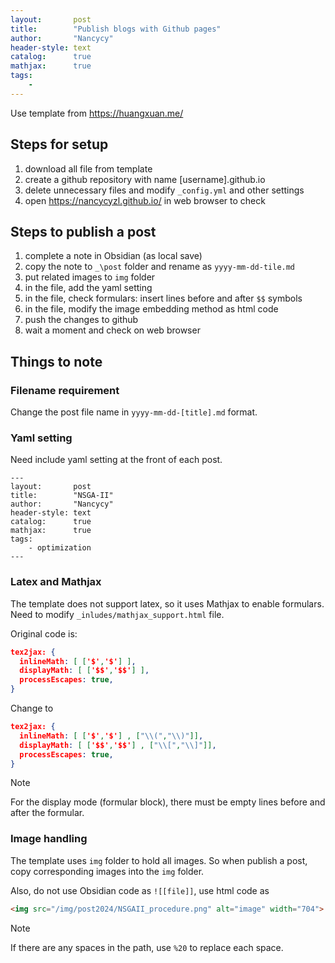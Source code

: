 ```yaml
---
layout:       post
title:        "Publish blogs with Github pages"
author:       "Nancycy"
header-style: text
catalog:      true
mathjax:      true
tags:
    - 
---
```


Use template from https://huangxuan.me/

## Steps for setup

1. download all file from template
2. create a github repository with name [username].github.io
3. delete unnecessary files and modify `_config.yml` and other settings
4. open https://nancycyzl.github.io/ in web browser to check

## Steps to publish a post

1. complete a note in Obsidian (as local save)
2. copy the note to `_\post` folder and rename as `yyyy-mm-dd-tile.md`
3. put related images to `img` folder
4. in the file, add the yaml setting
5. in the file, check formulars: insert lines before and after `$$` symbols
6. in the file, modify the image embedding method as html code
7. push the changes to github
8. wait a moment and check on web browser

## Things to note

### Filename requirement

Change the post file name in `yyyy-mm-dd-[title].md` format.

### Yaml setting

Need include yaml setting at the front of each post.
```
---  
layout:       post  
title:        "NSGA-II"  
author:       "Nancycy"  
header-style: text  
catalog:      true  
mathjax:      true  
tags:  
    - optimization  
---
```

### Latex and Mathjax

The template does not support latex, so it uses Mathjax to enable formulars. Need to modify `_inludes/mathjax_support.html` file.

Original code is:
```json
tex2jax: {  
  inlineMath: [ ['$','$'] ],  
  displayMath: [ ['$$','$$'] ],  
  processEscapes: true,  
}
```
Change to
```json
tex2jax: {  
  inlineMath: [ ['$','$'] , ["\\(","\\)"]],  
  displayMath: [ ['$$','$$'] , ["\\[","\\]"]],  
  processEscapes: true,  
}
```

> [!NOTE]
> For the display mode (formular block), there must be empty lines before and after the formular.

### Image handling

The template uses `img` folder to hold all images. So when publish a post, copy corresponding images into the `img` folder.

Also, do not use Obsidian code as `![[file]]`, use html code as 
```html
<img src="/img/post2024/NSGAII_procedure.png" alt="image" width="704">
```

> [!NOTE]
> If there are any spaces in the path, use `%20` to replace each space.


